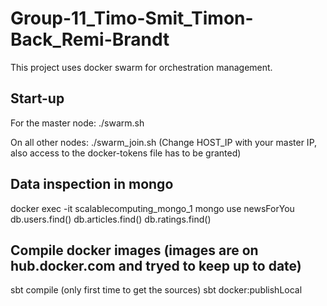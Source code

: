 # Group-11_Timo-Smit_Timon-Back_Remi-Brandt

This project uses docker swarm for orchestration management.

## Start-up

For the master node:
./swarm.sh

On all other nodes:
./swarm_join.sh
(Change HOST_IP with your master IP, also access to the docker-tokens file has to be granted)


## Data inspection in mongo

docker exec -it scalablecomputing_mongo_1 mongo
use newsForYou
db.users.find()
db.articles.find()
db.ratings.find()

## Compile docker images (images are on hub.docker.com and tryed to keep up to date)
sbt compile (only first time to get the sources)
sbt docker:publishLocal

